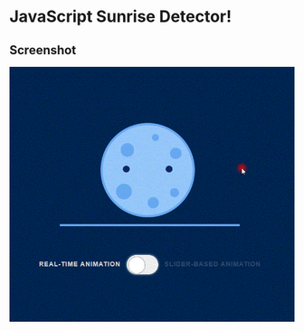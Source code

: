 # JavaScript Sunrise Detector!


## Screenshot

![App Screenshot](https://github.com/hadismohammadi/js-sunrise-detector/blob/main/sunrise.gif)
